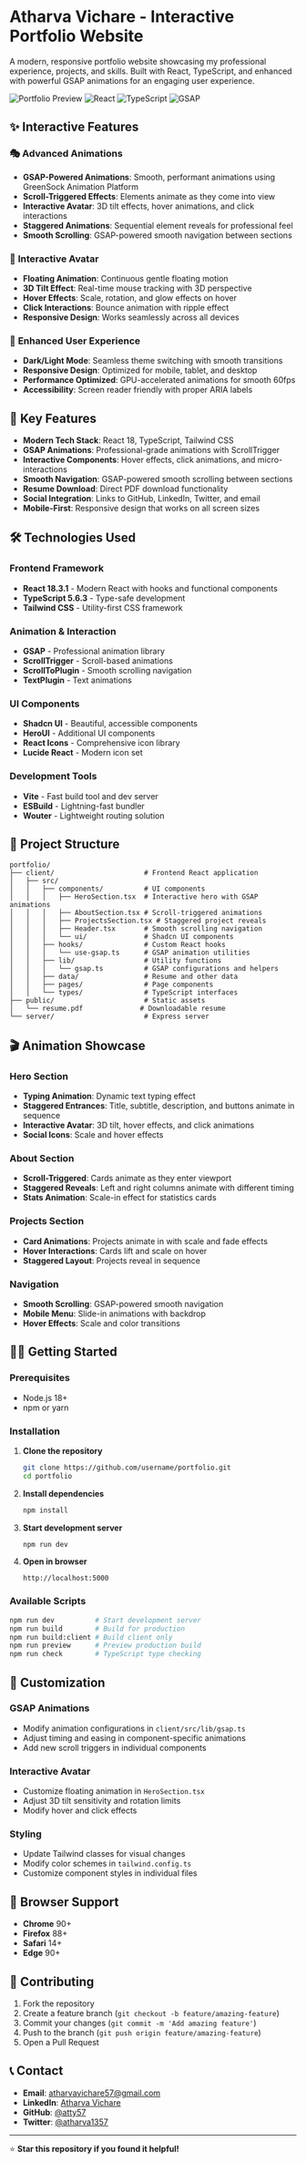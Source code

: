 # Atharva Vichare - Interactive Portfolio Website

A modern, responsive portfolio website showcasing my professional experience, projects, and skills. Built with React, TypeScript, and enhanced with powerful GSAP animations for an engaging user experience.

![Portfolio Preview](https://img.shields.io/badge/Status-Live-brightgreen) ![React](https://img.shields.io/badge/React-18.3.1-blue) ![TypeScript](https://img.shields.io/badge/TypeScript-5.6.3-blue) ![GSAP](https://img.shields.io/badge/GSAP-Latest-orange)

## ✨ Interactive Features

### 🎭 **Advanced Animations**
- **GSAP-Powered Animations**: Smooth, performant animations using GreenSock Animation Platform
- **Scroll-Triggered Effects**: Elements animate as they come into view
- **Interactive Avatar**: 3D tilt effects, hover animations, and click interactions
- **Staggered Animations**: Sequential element reveals for professional feel
- **Smooth Scrolling**: GSAP-powered smooth navigation between sections

### 🎯 **Interactive Avatar**
- **Floating Animation**: Continuous gentle floating motion
- **3D Tilt Effect**: Real-time mouse tracking with 3D perspective
- **Hover Effects**: Scale, rotation, and glow effects on hover
- **Click Interactions**: Bounce animation with ripple effect
- **Responsive Design**: Works seamlessly across all devices

### 🎨 **Enhanced User Experience**
- **Dark/Light Mode**: Seamless theme switching with smooth transitions
- **Responsive Design**: Optimized for mobile, tablet, and desktop
- **Performance Optimized**: GPU-accelerated animations for smooth 60fps
- **Accessibility**: Screen reader friendly with proper ARIA labels

## 🚀 Key Features

- **Modern Tech Stack**: React 18, TypeScript, Tailwind CSS
- **GSAP Animations**: Professional-grade animations with ScrollTrigger
- **Interactive Components**: Hover effects, click animations, and micro-interactions
- **Smooth Navigation**: GSAP-powered smooth scrolling between sections
- **Resume Download**: Direct PDF download functionality
- **Social Integration**: Links to GitHub, LinkedIn, Twitter, and email
- **Mobile-First**: Responsive design that works on all screen sizes

## 🛠️ Technologies Used

### **Frontend Framework**
- **React 18.3.1** - Modern React with hooks and functional components
- **TypeScript 5.6.3** - Type-safe development
- **Tailwind CSS** - Utility-first CSS framework

### **Animation & Interaction**
- **GSAP** - Professional animation library
- **ScrollTrigger** - Scroll-based animations
- **ScrollToPlugin** - Smooth scrolling navigation
- **TextPlugin** - Text animations

### **UI Components**
- **Shadcn UI** - Beautiful, accessible components
- **HeroUI** - Additional UI components
- **React Icons** - Comprehensive icon library
- **Lucide React** - Modern icon set

### **Development Tools**
- **Vite** - Fast build tool and dev server
- **ESBuild** - Lightning-fast bundler
- **Wouter** - Lightweight routing solution

## 📁 Project Structure

```
portfolio/
├── client/                      # Frontend React application
│   ├── src/
│   │   ├── components/          # UI components
│   │   │   ├── HeroSection.tsx  # Interactive hero with GSAP animations
│   │   │   ├── AboutSection.tsx # Scroll-triggered animations
│   │   │   ├── ProjectsSection.tsx # Staggered project reveals
│   │   │   ├── Header.tsx       # Smooth scrolling navigation
│   │   │   └── ui/              # Shadcn UI components
│   │   ├── hooks/               # Custom React hooks
│   │   │   └── use-gsap.ts      # GSAP animation utilities
│   │   ├── lib/                 # Utility functions
│   │   │   └── gsap.ts          # GSAP configurations and helpers
│   │   ├── data/                # Resume and other data
│   │   ├── pages/               # Page components
│   │   └── types/               # TypeScript interfaces
├── public/                      # Static assets
│   └── resume.pdf              # Downloadable resume
└── server/                      # Express server
```

## 🎬 Animation Showcase

### **Hero Section**
- **Typing Animation**: Dynamic text typing effect
- **Staggered Entrances**: Title, subtitle, description, and buttons animate in sequence
- **Interactive Avatar**: 3D tilt, hover effects, and click animations
- **Social Icons**: Scale and hover effects

### **About Section**
- **Scroll-Triggered**: Cards animate as they enter viewport
- **Staggered Reveals**: Left and right columns animate with different timing
- **Stats Animation**: Scale-in effect for statistics cards

### **Projects Section**
- **Card Animations**: Projects animate in with scale and fade effects
- **Hover Interactions**: Cards lift and scale on hover
- **Staggered Layout**: Projects reveal in sequence

### **Navigation**
- **Smooth Scrolling**: GSAP-powered smooth navigation
- **Mobile Menu**: Slide-in animations with backdrop
- **Hover Effects**: Scale and color transitions

## 🏃‍♂️ Getting Started

### **Prerequisites**
- Node.js 18+ 
- npm or yarn

### **Installation**

1. **Clone the repository**
   ```bash
   git clone https://github.com/username/portfolio.git
   cd portfolio
   ```

2. **Install dependencies**
   ```bash
   npm install
   ```

3. **Start development server**
   ```bash
   npm run dev
   ```

4. **Open in browser**
   ```
   http://localhost:5000
   ```

### **Available Scripts**

```bash
npm run dev          # Start development server
npm run build        # Build for production
npm run build:client # Build client only
npm run preview      # Preview production build
npm run check        # TypeScript type checking
```

## 🎨 Customization

### **GSAP Animations**
- Modify animation configurations in `client/src/lib/gsap.ts`
- Adjust timing and easing in component-specific animations
- Add new scroll triggers in individual components

### **Interactive Avatar**
- Customize floating animation in `HeroSection.tsx`
- Adjust 3D tilt sensitivity and rotation limits
- Modify hover and click effects

### **Styling**
- Update Tailwind classes for visual changes
- Modify color schemes in `tailwind.config.ts`
- Customize component styles in individual files

## 📱 Browser Support

- **Chrome** 90+
- **Firefox** 88+
- **Safari** 14+
- **Edge** 90+

## 🤝 Contributing

1. Fork the repository
2. Create a feature branch (`git checkout -b feature/amazing-feature`)
3. Commit your changes (`git commit -m 'Add amazing feature'`)
4. Push to the branch (`git push origin feature/amazing-feature`)
5. Open a Pull Request


## 📞 Contact

- **Email**: atharvavichare57@gmail.com
- **LinkedIn**: [Atharva Vichare](https://www.linkedin.com/in/atharva-vichare-68739a213/)
- **GitHub**: [@atty57](https://github.com/atty57)
- **Twitter**: [@atharva1357](https://x.com/atharva1357)

---

⭐ **Star this repository if you found it helpful!**


